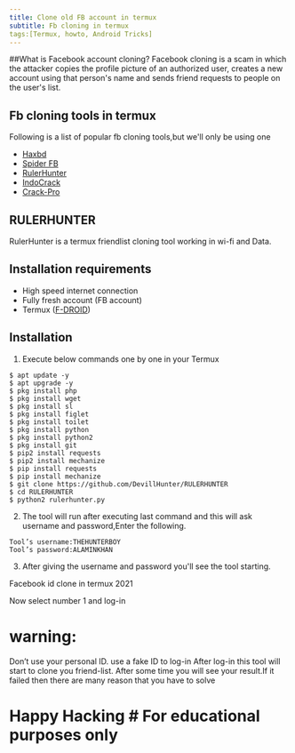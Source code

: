 ```yaml
---
title: Clone old FB account in termux
subtitle: Fb cloning in termux
tags:[Termux, howto, Android Tricks]
---
```


##What is Facebook account cloning?
Facebook cloning is a scam in which the attacker copies the profile picture of an authorized user, creates a new account using that person's name and sends friend requests to people on the user's list.
## Fb cloning tools in termux
Following is a list of popular fb cloning tools,but we'll only be using one 

- [Haxbd](https://github.com/htr-tech/haxorbd)
- [Spider FB](https://github.com/spider-fb/spider-fb)
- [RulerHunter](https://github.com/DevillHunter/RULERHUNTER)
- [IndoCrack](https://github.com/htr-tech/indocrack)
- [Crack-Pro](https://github.com/Azim-vau/crack-pro)

## RULERHUNTER
RulerHunter is a termux friendlist cloning tool working in wi-fi and Data.

## Installation requirements
- High speed internet connection
- Fully fresh account (FB account)
- Termux ([F-DROID](f-droid.org))

## Installation

1) Execute below commands one by one in your Termux
~~~
$ apt update -y
$ apt upgrade -y
$ pkg install php
$ pkg install wget
$ pkg install sl
$ pkg install figlet
$ pkg install toilet
$ pkg install python
$ pkg install python2
$ pkg install git
$ pip2 install requests
$ pip2 install mechanize
$ pip install requests
$ pip install mechanize
$ git clone https://github.com/DevillHunter/RULERHUNTER
$ cd RULERHUNTER
$ python2 rulerhunter.py
~~~

2) The tool will run after executing last command and this will ask username and password,Enter the following.
~~~
Tool’s username:THEHUNTERBOY
Tool’s password:ALAMINKHAN
~~~

3) After giving the username and password you'll see the tool starting.

Facebook id clone in termux 2021

Now select number 1 and log-in

# warning:

Don’t use your personal ID. use a fake ID to log-in
After log-in this tool will start to clone you friend-list.
After some time you will see your result.If it failed then there are many reason that you have to solve

# Happy Hacking # For educational purposes only
